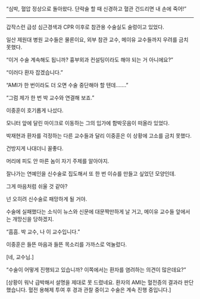 “심박, 혈압 정상으로 돌아왔다. 단락술 할 때 신경하고 혈관 건드리면 내 손에 죽어!”

* * *

갑작스런 급성 심근경색과 CPR 이후로 참관용 수술실도 술렁이고 있었다.

일산 제원대 병원 교수들은 물론이요, 외부 참관 교수, 메이유 교수들까지 우려를 금치 못했다.

“이거 수술 계속해도 됩니까? 흉부외과 컨설팅이라도 해야 되는 거 아니에요?”

“이러다 환자 잡겠습니다.”

“AMI가 한 번이라도 더 오면 수술 중단해야 할 텐데…….”

“그럼 제가 한 번 박 교수와 연결해 보죠.”

이중훈이 호기롭게 나섰다.

모니터 앞에 달린 마이크로 이동하는 그의 입가에 함박웃음이 떠올라 있었다.

박재현과 환자를 걱정하는 다른 교수들과 달리 이중훈은 이 상황에 고소를 금치 못했다.

건방지게 나대더니 꼴좋다.

머리에 피도 안 마른 놈이 자기 주제를 알아야지.

잘나가는 연예인을 신수술로 집도해서 또 한 번 이슈를 만들고 싶었던 모양인데.

그게 마음처럼 쉬울 것 같아?

넌 오히려 신수술로 패망하게 될 거야.

수술에 실패했다는 소식이 뉴스와 신문에 대문짝만하게 날 거고, 메이유 교수들 앞에서는 개망신을 당하겠지.

“흠흠. 박 교수, 나 이 교수입니다.”

이중훈은 들뜬 마음과 들뜬 목소리를 가까스로 억눌렀다.

[네, 교수님.]

“수술이 어떻게 진행되고 있습니까? 이쪽에서는 환자를 염려하는 의견이 많은데요?”

[상황이 워낙 급박해서 설명을 제대로 못 드렸네요. 환자의 AMI는 혈전증의 결과라 판단했습니다. 혈전 용해제 투여 후 경과 관찰 중이고 수술은 계속 진행 중입니다.]
